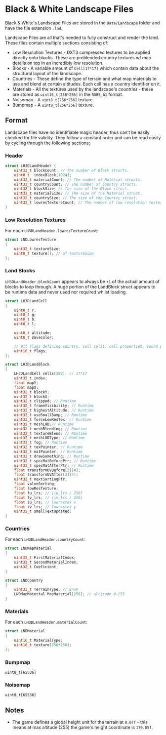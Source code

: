 # Black & White Landscape Files

Black & White's Landscape Files are stored in the `Data/Landscape` folder and have the file extension `.lnd`.

Landscape Files are all that's needed to fully construct and render the land. These files contain multiple sections consisting of:

* Low Resolution Textures - DXT3 compressed textures to be applied directly onto blocks. These are preblended country textures w/ map details on top in an incredibly low resolution.
* Blocks - A variable amount of `Cell[17*17]` which contain data about the structural layout of the landscape.
* Countries - These define the type of terrain and what map materials to use and blend at certain altitudes. Each cell has a country identifier on it.
* Materials - All the textures used by the landscape's *countries* - these are stored as `uint16_t[256*256]` in the `RGB5_A1` format.
* Noisemap - A `uint8_t[256*256]` texture.
* Bumpmap - A `uint8_t[256*256]` texture.

## Format

Landscape files have no identifiable magic header, thus can't be easily checked for file validity.
They follow a constant order and can be read easily by cycling through the following sections:

### Header

```cpp
struct LH3DLandHeader {
    uint32_t blockCount; // The number of Block structs.
    uint8_t  indexBlock[1024];
    uint32_t materialCount; // The number of Material structs.
    uint32_t countryCount; // The number of Country structs.
    uint32_t blockSize; // The size of the Block struct.
    uint32_t materialSize; // The size of the Material struct.
    uint32_t countrySize; // The size of the Country struct.
    uint32_t lowresTextureCount; // The number of low resolution textures.
}
```

### Low Resolution Textures

For each `LH3DLandHeader.lowresTextureCount`:

```cpp
struct LNDLowresTexture
{
	uint32_t textureSize;
	uint8_t texture[]; // of textureSize
};
```

### Land Blocks

`LH3DLandHeader.blockCount` appears to always be `+1` of the actual amount of blocks to loop through.
A huge portion of the LandBlock struct appears to be runtime data and never used nor required whilst loading.

```cpp
struct LH3DLandCell
{
	uint8_t r;
	uint8_t g;
	uint8_t b;
	uint8_t l;

	uint8_t altitude;
	uint8_t savecolor;

    // Bit flags defining country, cell split, cell properties, sound properties.
	uint16_t flags;
};

struct LH3DLandBlock
{
	LH3DLandCell cells[289]; // 17*17
	uint32_t index;
	float mapY;
	float mapX;
	uint32_t blockY;
	uint32_t blockX;
	uint32_t clipped; // Runtime
	uint32_t frameVisibility; // Runtime
	uint32_t highestAltitude; // Runtime
	uint32_t useSmallBump; // Runtime
	uint32_t forceLowResTex; // Runtime
	uint32_t meshLOD;// Runtime
	uint32_t meshBlending; // Runtime
	uint32_t textureBlend; // Runtime
	uint32_t meshLODType; // Runtime
	uint32_t fog; // Runtime
	uint32_t texPointer; // Runtime
	uint32_t matPointer; // Runtime
	uint32_t drawSomething; // Runtime
	uint32_t specMatBeforePtr; // Runtime
	uint32_t specMatAfterPtr; // Runtime
	float transformUVBefore[3][4];
	float transformUVAfter[3][4];
	uint32_t nextSortingPtr;
	float valueSorting;
	float lowResTexture;
	float fu_lrs; // (iu_lrs / 256)
	float fv_lrs; // (iv_lrs / 256)
	float iu_lrs; // lowrestex x
	float iv_lrs; // lowrestex y
	uint32_t smallTextUpdated;
}
```

### Countries

For each `LH3DLandHeader.countryCount`:

```cpp
struct LNDMapMaterial
{
	uint32_t FirstMaterialIndex;
	uint32_t SecondMaterialIndex;
	uint32_t Coeficient;
}

struct LNDCountry
{
	uint32_t TerrainType; // Enum
	LNDMapMaterial MapMaterial[256]; // altitude 0-255
}
```

### Materials

For each `LH3DLandHeader.materialCount`:

```cpp
struct LNDMaterial
{
	uint16_t MaterialType;
	uint16_t texture[256*256];
};
```

### Bumpmap

`uint8_t[65536]`

### Noisemap

`uint8_t[65536]`

## Notes

* The game defines a global height unit for the terrain at `0.67f` - this means at max altitude (255) the game's height coordinate is `170.85f`.
